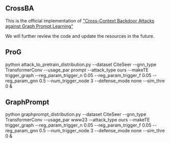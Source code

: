 ## CrossBA
This is the official implementation of ["Cross-Context Backdoor Attacks against Graph Prompt Learning"](https://arxiv.org/abs/2405.17984)


We will further review the code and update the resources in the future.

## ProG

python attack_to_pretrain_distribution.py --dataset CiteSeer --gnn_type TransformerConv --usage_par prompt --attack_type ours --makeTE trigger_graph --reg_param_trigger_n 0.05 --reg_param_trigger_f 0.05 --reg_param_gnn 0.5 --num_trigger_node 3 --defense_mode none --sim_thre 0 &

## GraphPrompt

python graphprompt_distribution.py --dataset CiteSeer --gnn_type TransformerConv --usage_par www23 --attack_type ours --makeTE trigger_graph --reg_param_trigger_n 0.05 --reg_param_trigger_f 0.05 --reg_param_gnn 0.5 --num_trigger_node 3 --defense_mode none --sim_thre 0 &
